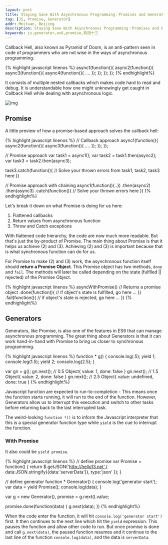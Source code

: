 ```yaml
---
layout: post
title: Staying Sane With Asynchronous Programming：Promises and Generators
tag: [JS, Promise, Generator]
addr: Meituan, Beijing
description: Staying Sane With Asynchronous Programming：Promises and Generators
keywords: js,generator,es6,promise,有田十三
---
```


Callback Hell, also known as Pyramid of Doom, is an anti-pattern seen in code of programmers who are not wise in the ways of asynchronous programming.

<!--more-->

{% highlight javascript linenos %}
async1(function(){
    async2(function(){
        async3(function(){
            async4(function(){
                ....
            });
        });
    });
});
{% endhighlight%}

It consists of multiple nested callbacks which makes code hard to read and debug. It is understandable how one might unknowingly get caught in Callback Hell while dealing with asynchronous logic.

![img](/static/img/post/generator-1.gif)

## Promise

A little preview of how a promise-based approach solves the callback hell:

{% highlight javascript linenos %}
// Callback approach
async1(function(){
    async2(function(){
        async3(function(){
            ....
        });
    });
});

// Promise approach
var task1 = async1();
var task2 = task1.then(async2);
var task3 = task2.then(async3);

task3.catch(function(){
    // Solve your thrown errors from task1, task2, task3 here
})

// Promise approach with chaining
async1(function(){..})
    .then(async2)
    .then(async3)
    .catch(function(){
        // Solve your thrown errors here
    })
{% endhighlight%}

Let's break it down on what Promise is doing for us here:

1. Flattened callbacks
2. Return values from asynchronous function
3. Throw and Catch exceptions

With flattened code hierarchy, the code are now much more readable. But that's just the by-product of Promise. The main thing about Promise is that it helps us achieve (2) and (3). Achieving (2) and (3) is important because that is what synchronous function can do for us.

For Promise to make (2) and (3) work, the asynchronous function itself should __return a Promise Object__. This Promise object has two methods, `done` and `fail`. The methods will later be called depending on the state (fulflled || rejected) of the Promise Object.

{% highlight javascript linenos %}
asyncWithPromise() // Returns a promise object
    .done(function(){ // if object's state is fulfilled, go here
        ...
    })
    .fail(function(){ // if object's state is rejected, go here
        ...
    })
{% endhighlight%}

## Generators

Generators, like Promise, is also one of the features in ES6 that can manage asynchronous programming. The great thing about Generators is that it can work hand-in-hand with Promise to bring us closer to synchronous programming.

{% highlight javascript linenos %}
function * g() {
    console.log(.5);
    yield 1;
    console.log(1.5);
    yield 2;
    console.log(2.5);
}

var gn = g();
gn.next(); // 0.5 Object{ value: 1, done: false }
gn.next(); // 1.5 Object{ value: 2, done: false }
gn.next(); // 2.5 Object{ value: undefined, done: true }
{% endhighlight%}

Javascript function are expected to run-to-completion - This means once the function starts running, it will run to the end of the function. However, Generators allow us to interrupt this execution and switch to other tasks before returning back to the last interrupted task.

The weird-looking `function *()` is to inform the Javascript interpreter that this is a special generator function type while `yield` is the cue to interrupt the function.

### With Promise

It also could be `yield promise`.

{% highlight javascript linenos %}
// define promise
var Promise = function() {
    return $.getJSON('http://hello13.net',{
        data:JSON.stringify({data:'serverData'}),
        type:'json'
    });
}

// define generator
function * Generator() {
    console.log('generator start');
    var data = yield Promise();
    console.log(data);
}

var g = new Generator(),
    promise = g.next().value;

promise.done(function(data) {
    g.next(data);
})
{% endhighlight%}


When the code enter the function, it will hit `console.log('generator start')` first. It then continues to the next line which hit the `yield` expression. This pauses the function and allow other code to run. But once promise is done and call `g.next(data)`, the paused function resumes and it continue to the last line of the function `console.log(data)`, and the data is `serverData`.